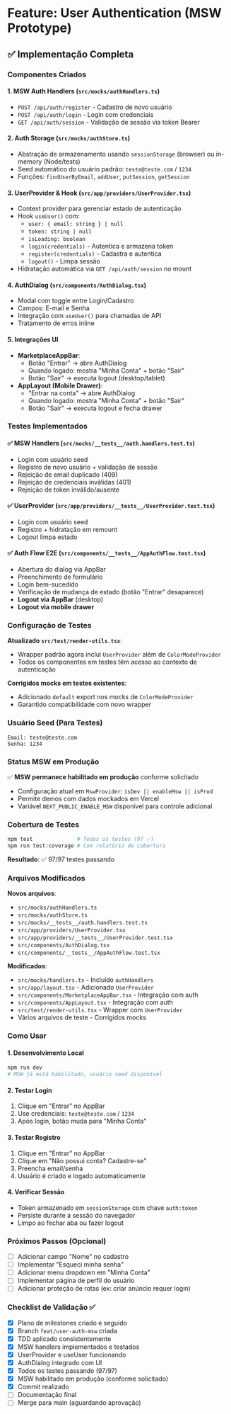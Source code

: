 # Feature: User Authentication (MSW Prototype)

## ✅ Implementação Completa

### Componentes Criados

#### 1. **MSW Auth Handlers** (`src/mocks/authHandlers.ts`)
- `POST /api/auth/register` - Cadastro de novo usuário
- `POST /api/auth/login` - Login com credenciais
- `GET /api/auth/session` - Validação de sessão via token Bearer

#### 2. **Auth Storage** (`src/mocks/authStore.ts`)
- Abstração de armazenamento usando `sessionStorage` (browser) ou in-memory (Node/tests)
- Seed automático do usuário padrão: `teste@teste.com` / `1234`
- Funções: `findUserByEmail`, `addUser`, `putSession`, `getSession`

#### 3. **UserProvider & Hook** (`src/app/providers/UserProvider.tsx`)
- Context provider para gerenciar estado de autenticação
- Hook `useUser()` com:
  - `user: { email: string } | null`
  - `token: string | null`
  - `isLoading: boolean`
  - `login(credentials)` - Autentica e armazena token
  - `register(credentials)` - Cadastra e autentica
  - `logout()` - Limpa sessão
- Hidratação automática via `GET /api/auth/session` no mount

#### 4. **AuthDialog** (`src/components/AuthDialog.tsx`)
- Modal com toggle entre Login/Cadastro
- Campos: E-mail e Senha
- Integração com `useUser()` para chamadas de API
- Tratamento de erros inline

#### 5. **Integrações UI**
- **MarketplaceAppBar**: 
  - Botão "Entrar" → abre AuthDialog
  - Quando logado: mostra "Minha Conta" + botão "Sair"
  - Botão "Sair" → executa logout (desktop/tablet)
- **AppLayout (Mobile Drawer)**:
  - "Entrar na conta" → abre AuthDialog
  - Quando logado: mostra "Minha Conta" + botão "Sair"
  - Botão "Sair" → executa logout e fecha drawer

### Testes Implementados

#### ✅ MSW Handlers (`src/mocks/__tests__/auth.handlers.test.ts`)
- Login com usuário seed
- Registro de novo usuário + validação de sessão
- Rejeição de email duplicado (409)
- Rejeição de credenciais inválidas (401)
- Rejeição de token inválido/ausente

#### ✅ UserProvider (`src/app/providers/__tests__/UserProvider.test.tsx`)
- Login com usuário seed
- Registro + hidratação em remount
- Logout limpa estado

#### ✅ Auth Flow E2E (`src/components/__tests__/AppAuthFlow.test.tsx`)
- Abertura do dialog via AppBar
- Preenchimento de formulário
- Login bem-sucedido
- Verificação de mudança de estado (botão "Entrar" desaparece)
- **Logout via AppBar** (desktop)
- **Logout via mobile drawer**

### Configuração de Testes

**Atualizado `src/test/render-utils.tsx`**:
- Wrapper padrão agora inclui `UserProvider` além de `ColorModeProvider`
- Todos os componentes em testes têm acesso ao contexto de autenticação

**Corrigidos mocks em testes existentes**:
- Adicionado `default` export nos mocks de `ColorModeProvider`
- Garantido compatibilidade com novo wrapper

### Usuário Seed (Para Testes)

```
Email: teste@teste.com
Senha: 1234
```

### Status MSW em Produção

✅ **MSW permanece habilitado em produção** conforme solicitado
- Configuração atual em `MswProvider`: `isDev || enableMsw || isProd`
- Permite demos com dados mockados em Vercel
- Variável `NEXT_PUBLIC_ENABLE_MSW` disponível para controle adicional

### Cobertura de Testes

```bash
npm test              # Todos os testes (97 ✅)
npm run test:coverage # Com relatório de cobertura
```

**Resultado**: ✅ 97/97 testes passando

### Arquivos Modificados

**Novos arquivos**:
- `src/mocks/authHandlers.ts`
- `src/mocks/authStore.ts`
- `src/mocks/__tests__/auth.handlers.test.ts`
- `src/app/providers/UserProvider.tsx`
- `src/app/providers/__tests__/UserProvider.test.tsx`
- `src/components/AuthDialog.tsx`
- `src/components/__tests__/AppAuthFlow.test.tsx`

**Modificados**:
- `src/mocks/handlers.ts` - Incluído `authHandlers`
- `src/app/layout.tsx` - Adicionado `UserProvider`
- `src/components/MarketplaceAppBar.tsx` - Integração com auth
- `src/components/AppLayout.tsx` - Integração com auth
- `src/test/render-utils.tsx` - Wrapper com `UserProvider`
- Vários arquivos de teste - Corrigidos mocks

### Como Usar

#### 1. Desenvolvimento Local
```bash
npm run dev
# MSW já está habilitado, usuário seed disponível
```

#### 2. Testar Login
1. Clique em "Entrar" no AppBar
2. Use credenciais: `teste@teste.com` / `1234`
3. Após login, botão muda para "Minha Conta"

#### 3. Testar Registro
1. Clique em "Entrar" no AppBar
2. Clique em "Não possui conta? Cadastre-se"
3. Preencha email/senha
4. Usuário é criado e logado automaticamente

#### 4. Verificar Sessão
- Token armazenado em `sessionStorage` com chave `auth:token`
- Persiste durante a sessão do navegador
- Limpo ao fechar aba ou fazer logout

### Próximos Passos (Opcional)

- [ ] Adicionar campo "Nome" no cadastro
- [ ] Implementar "Esqueci minha senha"
- [ ] Adicionar menu dropdown em "Minha Conta"
- [ ] Implementar página de perfil do usuário
- [ ] Adicionar proteção de rotas (ex: criar anúncio requer login)

### Checklist de Validação ✅

- [x] Plano de milestones criado e seguido
- [x] Branch `feat/user-auth-msw` criada
- [x] TDD aplicado consistentemente
- [x] MSW handlers implementados e testados
- [x] UserProvider e useUser funcionando
- [x] AuthDialog integrado com UI
- [x] Todos os testes passando (97/97)
- [x] MSW habilitado em produção (conforme solicitado)
- [x] Commit realizado
- [ ] Documentação final
- [ ] Merge para main (aguardando aprovação)
